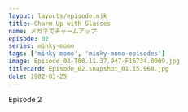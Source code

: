 ```yaml
---
layout: layouts/episode.njk
title: Charm Up with Glasses
name: メガネでチャームアップ
episode: 02
series: minky-momo
tags: ['minky momo', 'minky-momo-episodes']
image: Episode_02-T00.11.37.947-F16734.0009.jpg
titlecard: Episode_02.snapshot_01.15.968.jpg
date: 1982-03-25
---
```


Episode 2
